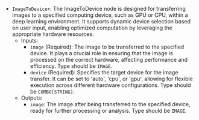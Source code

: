 - `ImageToDevice+`: The ImageToDevice node is designed for transferring images to a specified computing device, such as GPU or CPU, within a deep learning environment. It supports dynamic device selection based on user input, enabling optimized computation by leveraging the appropriate hardware resources.
    - Inputs:
        - `image` (Required): The image to be transferred to the specified device. It plays a crucial role in ensuring that the image is processed on the correct hardware, affecting performance and efficiency. Type should be `IMAGE`.
        - `device` (Required): Specifies the target device for the image transfer. It can be set to 'auto', 'cpu', or 'gpu', allowing for flexible execution across different hardware configurations. Type should be `COMBO[STRING]`.
    - Outputs:
        - `image`: The image after being transferred to the specified device, ready for further processing or analysis. Type should be `IMAGE`.
